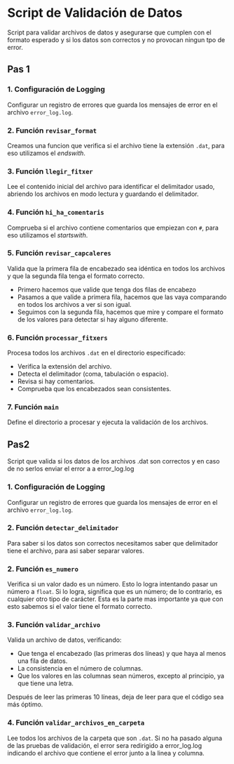 # Script de Validación de Datos
	
Script para validar archivos de datos y asegurarse que cumplen con el formato esperado y si los datos son correctos y no provocan ningun tpo de error.

## Pas 1

### 1. Configuración de Logging
Configurar un registro de errores que guarda los mensajes de error en el archivo `error_log.log`.

### 2. Función `revisar_format`
Creamos una funcion que verifica si el archivo tiene la extensión `.dat`, para eso utilizamos el *endswith*.

### 3. Función `llegir_fitxer`
Lee el contenido inicial del archivo para identificar el delimitador usado, abriendo los archivos en modo lectura y guardando el delimitador.

### 4. Función `hi_ha_comentaris`
Comprueba si el archivo contiene comentarios que empiezan con `#`, para eso utilizamos el *startswith*.

### 5. Función `revisar_capcaleres`
Valida que la primera fila de encabezado sea idéntica en todos los archivos y que la segunda fila tenga el formato correcto.
- Primero hacemos que valide que tenga dos filas de encabezo
- Pasamos a que valide a primera fila, hacemos que las vaya comparando en todos los archivos a ver si son igual. 
- Seguimos con la segunda fila, hacemos que mire y compare el formato de los valores para detectar si hay alguno diferente.
  
### 6. Función `processar_fitxers`
Procesa todos los archivos `.dat` en el directorio especificado:
- Verifica la extensión del archivo.
- Detecta el delimitador (coma, tabulación o espacio).
- Revisa si hay comentarios.
- Comprueba que los encabezados sean consistentes.

### 7. Función `main`
Define el directorio a procesar y ejecuta la validación de los archivos.
 

## Pas2

Script que valida si los datos de los archivos .dat son correctos y en caso de no serlos enviar el error a  a error_log.log

### 1. Configuración de Logging
Configurar un registro de errores que guarda los mensajes de error en el archivo `error_log.log`.

### 2. Función `detectar_delimitador`
Para saber si los datos son correctos necesitamos saber que delimitador tiene el archivo, para asi saber separar valores.

### 2. Función `es_numero`
Verifica si un valor dado es un número. Esto lo logra intentando pasar un número a `float`. Si lo logra, significa que es un número; de lo contrario, es cualquier otro tipo de carácter.
Esta es la parte mas importante ya que con esto sabemos si el valor tiene el formato correcto.

### 3. Función `validar_archivo`
Valida un archivo de datos, verificando:

- Que tenga el encabezado (las primeras dos líneas) y que haya al menos una fila de datos.
- La consistencia en el número de columnas.
- Que los valores en las columnas sean números, excepto al principio, ya que tiene una letra.

Después de leer las primeras 10 líneas, deja de leer para que el código sea más óptimo.

### 4. Función `validar_archivos_en_carpeta`
Lee todos los archivos de la carpeta que son `.dat`. Si no ha pasado alguna de las pruebas de validación, el error sera redirigido a error_log.log indicando el archivo que contiene el error junto a la linea y columna.
